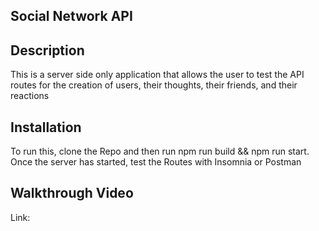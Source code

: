 ## Social Network API

## Description

This is a server side only application that allows the user to test the API routes for the creation of users, their thoughts, their friends, and their reactions

## Installation

To run this, clone the Repo and then run npm run build && npm run start. Once the server has started, test the Routes with Insomnia or Postman

## Walkthrough Video

Link: 
